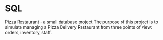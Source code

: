 # SQL
Pizza Restaurant - a small database project
  The purpose of this project is to simulate managing a Pizza Delivery Restaurant from three points of view: orders, inventory, staff.
